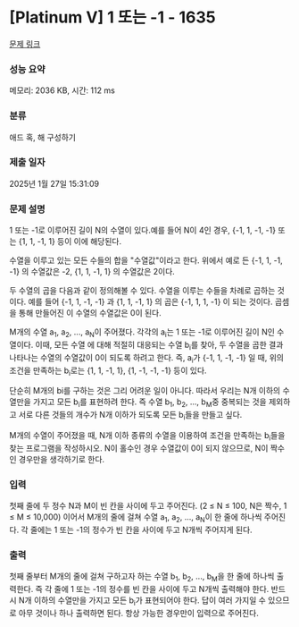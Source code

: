 # [Platinum V] 1 또는 -1 - 1635 

[문제 링크](https://www.acmicpc.net/problem/1635) 

### 성능 요약

메모리: 2036 KB, 시간: 112 ms

### 분류

애드 혹, 해 구성하기

### 제출 일자

2025년 1월 27일 15:31:09

### 문제 설명

<p>1 또는 -1로 이루어진 길이 N의 수열이 있다.예를 들어 N이 4인 경우, {-1, 1, -1, -1} 또는 {1, 1, -1, 1} 등이 이에 해당된다.</p>

<p>수열을 이루고 있는 모든 수들의 합을 "수열값"이라고 한다. 위에서 예로 든 {-1, 1, -1, -1} 의 수열값은 -2, {1, 1, -1, 1} 의 수열값은 2이다.</p>

<p>두 수열의 곱을 다음과 같이 정의해볼 수 있다. 수열을 이루는 수들을 차례로 곱하는 것이다. 예를 들어 {-1, 1, -1, -1} 과 {1, 1, -1, 1} 의 곱은 {-1, 1, 1, -1} 이 되는 것이다. 곱셈을 통해 만들어진 이 수열의 수열값은 0이 된다.</p>

<p>M개의 수열 a<sub>1</sub>, a<sub>2</sub>, ..., a<sub>N</sub>이 주어졌다. 각각의 a<sub>i</sub>는 1 또는 -1로 이루어진 길이 N인 수열이다. 이때, 모든 수열 에 대해 적절히 대응되는 수열 b<sub>i</sub>를 찾아, 두 수열을 곱한 결과 나타나는 수열의 수열값이 0이 되도록 하려고 한다. 즉, a<sub>i</sub>가 {-1, 1, -1, -1} 일 때, 위의 조건을 만족하는 b<sub>i</sub>로는 {1, 1, -1, 1}, {1, -1, -1, -1} 등이 있다.</p>

<p>단순히 M개의 bi를 구하는 것은 그리 어려운 일이 아니다. 따라서 우리는 N개 이하의 수열만을 가지고 모든 b<sub>i</sub>를 표현하려 한다. 즉 수열 b<sub>1</sub>, b<sub>2</sub>, ..., b<sub>M</sub>중 중복되는 것을 제외하고 서로 다른 것들의 개수가 N개 이하가 되도록 모든 b<sub>i</sub>들을 만들고 싶다.</p>

<p>M개의 수열이 주어졌을 때, N개 이하 종류의 수열을 이용하여 조건을 만족하는 b<sub>i</sub>들을 찾는 프로그램을 작성하시오. N이 홀수인 경우 수열값이 0이 되지 않으므로, N이 짝수인 경우만을 생각하기로 한다.</p>

### 입력 

 <p>첫째 줄에 두 정수 N과 M이 빈 칸을 사이에 두고 주어진다. (2 ≤ N ≤ 100, N은 짝수, 1 ≤ M ≤ 10,000) 이어서 M개의 줄에 걸쳐 수열 a<sub>1</sub>, a<sub>2</sub>, ..., a<sub>N</sub>이 한 줄에 하나씩 주어진다. 각 줄에는 1 또는 -1의 정수가 빈 칸을 사이에 두고 N개씩 주어지게 된다.</p>

### 출력 

 <p>첫째 줄부터 M개의 줄에 걸쳐 구하고자 하는 수열 b<sub>1</sub>, b<sub>2</sub>, ..., b<sub>M</sub>을 한 줄에 하나씩 출력한다. 즉 각 줄에 1 또는 -1의 정수를 빈 칸을 사이에 두고 N개씩 출력해야 한다. 반드시 N개 이하의 수열만을 가지고 모든 b<sub>i</sub>가 표현되어야 한다. 답이 여러 가지일 수 있으므로 아무 것이나 하나 출력하면 된다. 항상 가능한 경우만이 입력으로 주어진다.</p>

